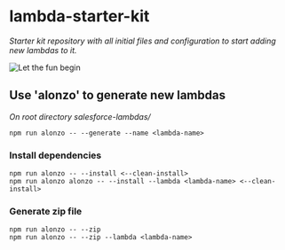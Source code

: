 # lambda-starter-kit

_Starter kit repository with all initial files and configuration to start adding new lambdas to it._

![Let the fun begin](https://media.giphy.com/media/1AgEA1GME0scObgPus/giphy.gif)

## Use 'alonzo' to generate new lambdas
_On root directory salesforce-lambdas/_
```
npm run alonzo -- --generate --name <lambda-name>
```

### Install dependencies
```
npm run alonzo -- --install <--clean-install>
npm run alonzo alonzo -- --install --lambda <lambda-name> <--clean-install>
```

### Generate zip file
```
npm run alonzo -- --zip
npm run alonzo -- --zip --lambda <lambda-name>
```
